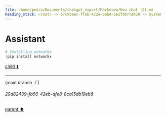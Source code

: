 ```yaml
---
file: /home/pedro/Documents/chatgpt_export/Markdown/New chat (2).md
heading_stack: <root> -> e7c9baec-ffab-4c2e-bbb4-561fd977d430 -> System -> 536e0e74-8c30-49ea-ae85-f83cc1361c13 -> System -> aaa29187-c9e6-4055-a115-71076813ffbc -> User -> cc136d1c-37a8-4c4a-b365-9b8369a2b895 -> Assistant -> Approaches: -> Generalized to ASTs: -> Code Example: -> a238746d-f3e1-4b77-a9b7-ba0f5e8f7049 -> Assistant
---
```

# Assistant

```python
# Installing networkx
!pip install networkx
```

[child ⬇️](#29d82439-fb56-42eb-afe8-8ca15db19eb8)

---

(main branch ⎇)
###### 29d82439-fb56-42eb-afe8-8ca15db19eb8
[parent ⬆️](#a238746d-f3e1-4b77-a9b7-ba0f5e8f7049)
